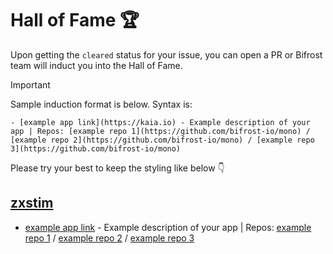 # Hall of Fame 🏆

Upon getting the `cleared` status for your issue, you can open a PR or Bifrost team will induct you into the Hall of Fame.

> [!IMPORTANT]
> Sample induction format is below. Syntax is:
> ```
> - [example app link](https://kaia.io) - Example description of your app | Repos: [example repo 1](https://github.com/bifrost-io/mono) / [example repo 2](https://github.com/bifrost-io/mono) / [example repo 3](https://github.com/bifrost-io/mono)
> ```
> Please try your best to keep the styling like below 👇


## [zxstim](https://github.com/zxstim)
- [example app link](https://bifrost.io) - Example description of your app | Repos: [example repo 1](https://github.com/bifrost-io/bifrost) / [example repo 2](https://github.com/bifrost-io/mono) / [example repo 3](https://github.com/bifrost-io/mono)
<br>
<br>
<br>
